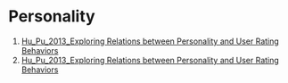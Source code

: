 # Personality

1. [Hu_Pu_2013_Exploring Relations between Personality and User Rating Behaviors](/Personality/Hu_Pu_2013_ExploringRelationsbetweenPersonalityandUserRatingBehaviors.md)
2. [Hu_Pu_2013_Exploring Relations between Personality and User Rating Behaviors](/Personality/Hu_Pu_2013_ExploringRelationsbetweenPersonalityandUserRatingBehaviors.md)
